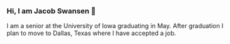 ### Hi, I am Jacob Swansen 👋

I am a senior at the University of Iowa graduating in May. After graduation I plan to move to Dallas, Texas where I have accepted a job.

